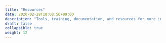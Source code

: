```yaml
---
title: "Resources"
date: 2020-02-28T10:08:56+09:00
description: "Tools, training, documentation, and resources for more information."
draft: false
collapsible: true
weight: 12
---
```

